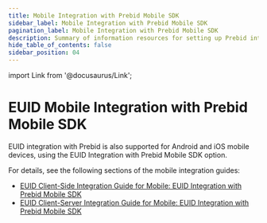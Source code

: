 ```yaml
---
title: Mobile Integration with Prebid Mobile SDK
sidebar_label: Mobile Integration with Prebid Mobile SDK
pagination_label: Mobile Integration with Prebid Mobile SDK
description: Summary of information resources for setting up Prebid integration on mobile devices.
hide_table_of_contents: false
sidebar_position: 04
---
```


import Link from '@docusaurus/Link';

# EUID Mobile Integration with Prebid Mobile SDK

EUID integration with Prebid is also supported for Android and iOS mobile devices, using the EUID Integration with Prebid Mobile SDK option.

For details, see the following sections of the mobile integration guides:

- [EUID Client-Side Integration Guide for Mobile: EUID Integration with Prebid Mobile SDK](../guides/integration-mobile-client-side#optional-euid-integration-with-prebid-mobile-sdk)
- [EUID Client-Server Integration Guide for Mobile: EUID Integration with Prebid Mobile SDK](../guides/integration-mobile-client-server#optional-euid-integration-with-prebid-mobile-sdk)
